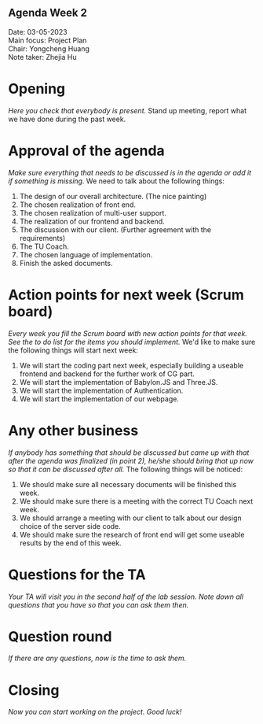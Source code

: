 ## Agenda Week 2

Date:           03-05-2023\
Main focus:     Project Plan\
Chair:          Yongcheng Huang\
Note taker:     Zhejia Hu

# Opening
*Here you check that everybody is present.*
Stand up meeting, report what we have done during the past week.

# Approval of the agenda
*Make sure everything that needs to be discussed is in the agenda or add it if something is missing.*
We need to talk about the following things:

1. The design of our overall architecture. (The nice painting)
2. The chosen realization of front end.
3. The chosen realization of multi-user support.
4. The realization of our frontend and backend.
5. The discussion with our client. (Further agreement with the requirements)
6. The TU Coach.
7. The chosen language of implementation.
8. Finish the asked documents.

# Action points for next week (Scrum board)
*Every week you fill the Scrum board with new action points for that week. See the to do list for the items you should implement.*
We'd like to make sure the following things will start next week:
1. We will start the coding part next week, especially building a useable frontend and backend for the further work of CG part.
2. We will start the implementation of Babylon.JS and Three.JS.
3. We will start the implementation of Authentication.
4. We will start the implementation of our webpage.

# Any other business
*If anybody has something that should be discussed but came up with that after the agenda was finalized (in point 2), he/she should bring that up now so that it can be discussed after all.*
The following things will be noticed:
1. We should make sure all necessary documents will be finished this week.
2. We should make sure there is a meeting with the correct TU Coach next week.
3. We should arrange a meeting with our client to talk about our design choice of the server side code.
4. We should make sure the research of front end will get some useable results by the end of this week.

# Questions for the TA
*Your TA will visit you in the second half of the lab session. Note down all questions that you have so that you can ask them then.*

# Question round
*If there are any questions, now is the time to ask them.*

# Closing
*Now you can start working on the project. Good luck!*